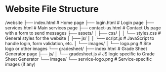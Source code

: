 # Website File Structure

/website
├── index.html                  # Home page
├── login.html                  # Login page
├── services.html               # Main services page 
├── contact-us.html             # Contact Us page with a form to send messages
├── assets/
│   ├── css/
│   │   └── styles.css          # General styles for the website
│   ├── js/
│   │   └── script.js           # JavaScript to handle login, form validation, etc.
│   └── images/
│       └── logo.png            # Site logo or other images
└── gradesheet/
    ├── index.html              # Grade Sheet Generator page
    ├── js/
    │   └── gradesheet.js  # JS logic specific to Grade Sheet Generator
    └── images/
        └── service-logo.png    # Service-specific images (if any)
